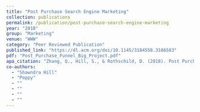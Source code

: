 ```yaml
---
title: "Post Purchase Search Engine Marketing"
collection: publications
permalink: /publication/post-purchase-search-engine-marketing
year: "2018"
group: "Marketing"
venue: "WWW"
category: "Peer Reviewed Publication"
published_link: "https://dl.acm.org/doi/10.1145/3184558.3186583"
pdf: "Post_Purchase_Funnel_Big_Project.pdf"
apa_citation: "Zhang, Q., Hill, S., & Rothschild, D. (2018). Post Purchase Search Engine Marketing. Companion of the The Web Conference 2018 on The Web Conference 2018 - WWW 18, 663-670. https://doi.org/10.1145/3184558.3186583"
co-authors:
  - "Shawndra Hill"
  - "Poppy"
  - ""
  - ""
  - ""
  - ""
---
```

